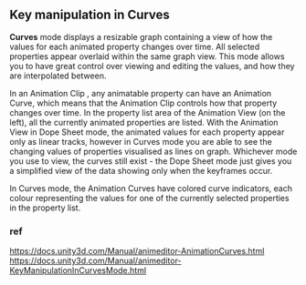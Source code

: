 ## Key manipulation in Curves

**Curves** mode displays a resizable graph containing a view of how the values for each animated property changes over time. All selected properties appear overlaid within the same graph view. This mode allows you to have great control over viewing and editing the values, and how they are interpolated between.



In an Animation Clip
, any animatable property can have an Animation Curve, which means that the Animation Clip controls how that property changes over time. In the property list area of the Animation View (on the left), all the currently animated properties are listed. With the Animation View in Dope Sheet mode, the animated values for each property appear only as linear tracks, however in Curves mode you are able to see the changing values of properties visualised as lines on graph. Whichever mode you use to view, the curves still exist - the Dope Sheet mode just gives you a simplified view of the data showing only when the keyframes occur.

In Curves mode, the Animation Curves
 have colored curve indicators, each colour representing the values for one of the currently selected properties in the property list.

 










### ref
https://docs.unity3d.com/Manual/animeditor-AnimationCurves.html \
https://docs.unity3d.com/Manual/animeditor-KeyManipulationInCurvesMode.html
